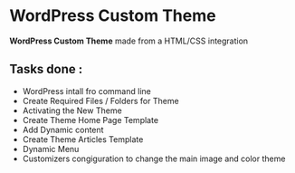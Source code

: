 # WordPress Custom Theme
**WordPress Custom Theme** made from a HTML/CSS integration

## Tasks done :
* WordPress intall fro command line
* Create Required Files / Folders for Theme
* Activating the New Theme
* Create Theme Home Page Template
* Add Dynamic content
* Create Theme Articles Template
* Dynamic Menu 
* Customizers congiguration to change the main image and color theme
